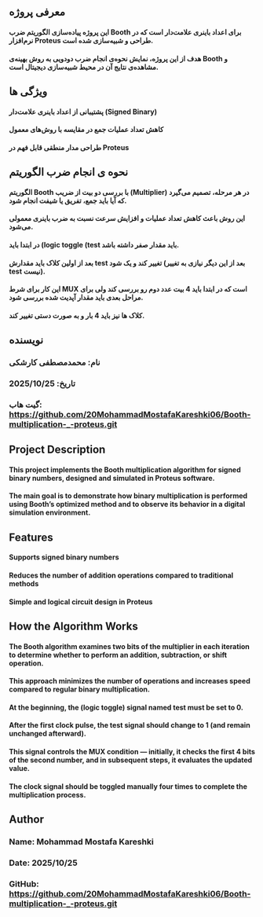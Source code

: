 ## معرفی پروژه
#### این پروژه پیاده‌سازی الگوریتم ضرب Booth برای اعداد باینری علامت‌دار است که در نرم‌افزار Proteus طراحی و شبیه‌سازی شده است.
#### هدف از این پروژه، نمایش نحوه‌ی انجام ضرب دودویی به روش بهینه‌ی Booth و مشاهده‌ی نتایج آن در محیط شبیه‌سازی دیجیتال است.

## ویژگی ها
#### پشتیبانی از اعداد باینری علامت‌دار (Signed Binary)
#### کاهش تعداد عملیات جمع در مقایسه با روش‌های معمول
#### طراحی مدار منطقی قابل فهم در Proteus

## نحوه ی انجام ضرب الگوریتم
#### الگوریتم Booth با بررسی دو بیت از ضریب (Multiplier) در هر مرحله، تصمیم می‌گیرد که آیا باید جمع، تفریق یا شیفت انجام شود.
#### این روش باعث کاهش تعداد عملیات و افزایش سرعت نسبت به ضرب باینری معمولی می‌شود.
#### در ابتدا باید (logic toggle (test باید مقدار صفر داشته باشد.
#### بعد از اولین کلاک باید مقدارش test تغییر کند و یک شود (بعد از این دیگر نیازی به تغییر test نیست).
#### این کار برای شرط MUX است که در ابتدا باید 4 بیت عدد دوم رو بررسی کند ولی برای مراحل بعدی باید مقدار آپدیت شده بررسی شود.

#### کلاک ها نیز باید 4 بار و به صورت دستی تغییر کند.
## نویسنده
### نام: محمدمصطفی کارشکی
### تاریخ: 2025/10/25
### گیت هاب: https://github.com/20MohammadMostafaKareshki06/Booth-multiplication-_-proteus.git

## Project Description
#### This project implements the Booth multiplication algorithm for signed binary numbers, designed and simulated in Proteus software.
#### The main goal is to demonstrate how binary multiplication is performed using Booth’s optimized method and to observe its behavior in a digital simulation environment.
## Features
#### Supports signed binary numbers

#### Reduces the number of addition operations compared to traditional methods

#### Simple and logical circuit design in Proteus

## How the Algorithm Works
#### The Booth algorithm examines two bits of the multiplier in each iteration to determine whether to perform an addition, subtraction, or shift operation.
#### This approach minimizes the number of operations and increases speed compared to regular binary multiplication.

#### At the beginning, the (logic toggle) signal named test must be set to 0.
#### After the first clock pulse, the test signal should change to 1 (and remain unchanged afterward).
#### This signal controls the MUX condition — initially, it checks the first 4 bits of the second number, and in subsequent steps, it evaluates the updated value.
#### The clock signal should be toggled manually four times to complete the multiplication process.

## Author
### Name: Mohammad Mostafa Kareshki

### Date: 2025/10/25

### GitHub: https://github.com/20MohammadMostafaKareshki06/Booth-multiplication-_-proteus.git
